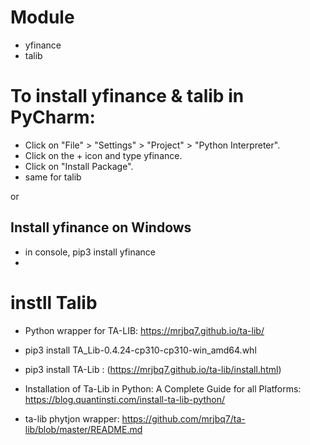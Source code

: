 # Module
- yfinance
- talib


# To install yfinance & talib in PyCharm:
- Click on "File" > "Settings" > "Project" > "Python Interpreter".
- Click on the + icon and type yfinance.
- Click on "Install Package".
- same for talib

or
## Install yfinance on Windows
- in console, pip3 install yfinance
- 
# instll Talib
- Python wrapper for TA-LIB: https://mrjbq7.github.io/ta-lib/
- pip3 install TA_Lib-0.4.24-cp310-cp310-win_amd64.whl
- pip3 install TA-Lib  : (https://mrjbq7.github.io/ta-lib/install.html)

- Installation of Ta-Lib in Python: A Complete Guide for all Platforms: https://blog.quantinsti.com/install-ta-lib-python/
- ta-lib phytjon wrapper: https://github.com/mrjbq7/ta-lib/blob/master/README.md

